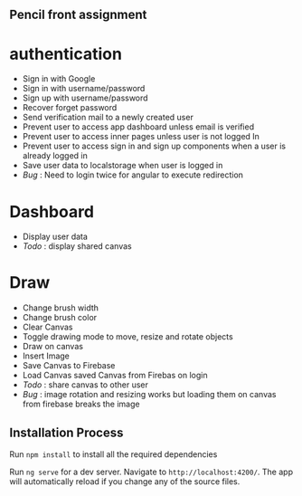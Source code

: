 
## Pencil front assignment

# authentication
- Sign in with Google
- Sign in with username/password
- Sign up with username/password
- Recover forget password
- Send verification mail to a newly created user
- Prevent user to access app dashboard unless email is verified
- Prevent user to access inner pages unless user is not logged In
- Prevent user to access sign in and sign up components when a user is already logged in
- Save user data to localstorage when user is logged in
- *Bug* : Need to login twice for angular to execute redirection

# Dashboard
- Display user data
- *Todo* : display shared canvas

# Draw
- Change brush width
- Change brush color
- Clear Canvas
- Toggle drawing mode to move, resize and rotate objects
- Draw on canvas
- Insert Image
- Save Canvas to Firebase
- Load Canvas saved Canvas from Firebas on login
- *Todo* : share canvas to other user
- *Bug* : image rotation and resizing works but loading them on canvas from firebase breaks the image 


## Installation Process
Run `npm install` to install all the required dependencies

Run `ng serve` for a dev server. Navigate to `http://localhost:4200/`. The app will automatically reload if you change any of the source files.
